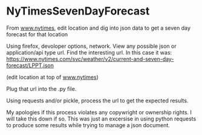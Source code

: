 # NyTimesSevenDayForecast
From www.nytimes, edit location and dig into json data to get a seven day forecast for that location

Using firefox, devoloper options, network. View any possible json or application/api type url. Find the interesting url. In this case it was: https://www.nytimes.com/svc/weather/v2/current-and-seven-day-forecast/LPPT.json

(edit location at top of www.nytimes)

Plug that url into the .py file. 

Using requests and/or pickle, process the url to get the expected results. 

My apologies if this process violates any copywright or ownership rights.  I will take this down if so.  This was just an excersise in using python requests to produce some results while trying to manage a json document. 
